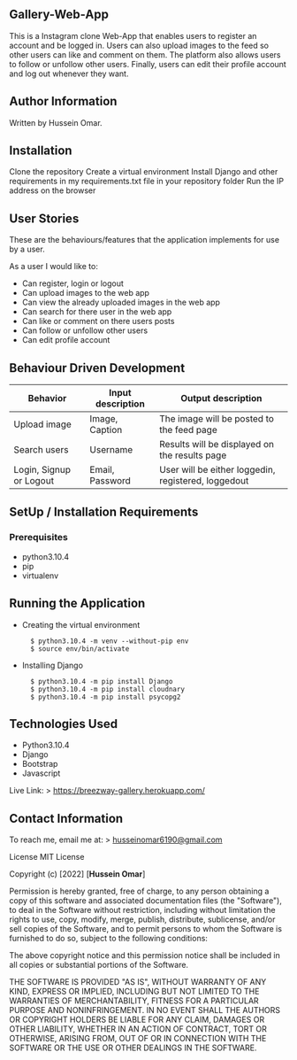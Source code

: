 ## Gallery-Web-App

This is a Instagram clone Web-App that enables users to register an account and be logged in. Users can also upload images to the feed so other users can like and comment on them. The platform also allows users to follow or unfollow other users. Finally, users can edit their profile account and log out whenever they want.

## Author Information

Written by Hussein Omar.

## Installation

Clone the repository
Create a virtual environment
Install Django and other requirements in my requirements.txt file in your repository folder
Run the IP address on the browser

## User Stories

These are the behaviours/features that the application implements for use by a user.

As a user I would like to:

- Can register, login or logout
- Can upload images to the web app
- Can view the already uploaded images in the web app
- Can search for there user in the web app
- Can like or comment on there users posts
- Can follow or unfollow other users
- Can edit profile account

## Behaviour Driven Development

| Behavior                | Input description | Output description                                  |
| ----------------------- | ----------------- | --------------------------------------------------- |
| Upload image            | Image, Caption    | The image will be posted to the feed page           |
| Search users            | Username          | Results will be displayed on the results page       |
| Login, Signup or Logout | Email, Password   | User will be either loggedin, registered, loggedout |

## SetUp / Installation Requirements

### Prerequisites

- python3.10.4
- pip
- virtualenv

## Running the Application

- Creating the virtual environment

        $ python3.10.4 -m venv --without-pip env
        $ source env/bin/activate

- Installing Django

        $ python3.10.4 -m pip install Django
        $ python3.10.4 -m pip install cloudnary
        $ python3.10.4 -m pip install psycopg2

## Technologies Used

- Python3.10.4
- Django
- Bootstrap
- Javascript

Live Link: > https://breezway-gallery.herokuapp.com/

## Contact Information

To reach me, email me at: > husseinomar6190@gmail.com

License
MIT License

Copyright (c) [2022] [**Hussein Omar**]

Permission is hereby granted, free of charge, to any person obtaining a copy of this software and associated documentation files (the "Software"), to deal in the Software without restriction, including without limitation the rights to use, copy, modify, merge, publish, distribute, sublicense, and/or sell copies of the Software, and to permit persons to whom the Software is furnished to do so, subject to the following conditions:

The above copyright notice and this permission notice shall be included in all copies or substantial portions of the Software.

THE SOFTWARE IS PROVIDED "AS IS", WITHOUT WARRANTY OF ANY KIND, EXPRESS OR IMPLIED, INCLUDING BUT NOT LIMITED TO THE WARRANTIES OF MERCHANTABILITY, FITNESS FOR A PARTICULAR PURPOSE AND NONINFRINGEMENT. IN NO EVENT SHALL THE AUTHORS OR COPYRIGHT HOLDERS BE LIABLE FOR ANY CLAIM, DAMAGES OR OTHER LIABILITY, WHETHER IN AN ACTION OF CONTRACT, TORT OR OTHERWISE, ARISING FROM, OUT OF OR IN CONNECTION WITH THE SOFTWARE OR THE USE OR OTHER DEALINGS IN THE SOFTWARE.
